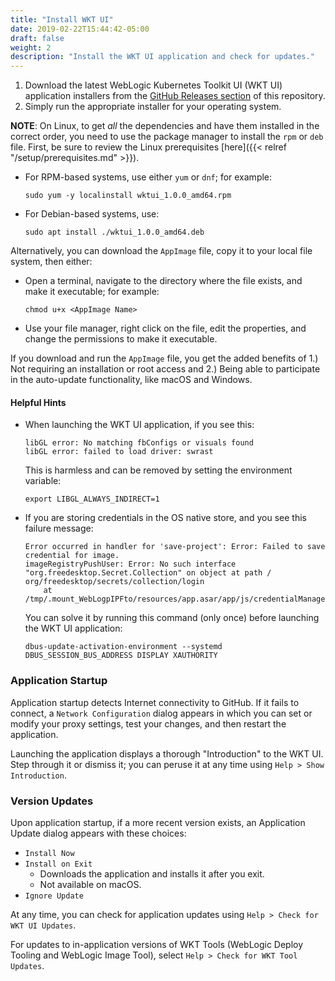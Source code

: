 ```yaml
---
title: "Install WKT UI"
date: 2019-02-22T15:44:42-05:00
draft: false
weight: 2
description: "Install the WKT UI application and check for updates."
---
```


1. Download the latest WebLogic Kubernetes Toolkit UI (WKT UI) application installers from the [GitHub Releases section](https://github.com/oracle/weblogic-toolkit-ui/releases) of this repository.
2. Simply run the appropriate installer for your operating system.


**NOTE**: On Linux, to get _all_ the dependencies and have them installed in the correct order, you need to use the package manager to install the `rpm` or `deb` file. First, be sure to review the Linux prerequisites [here]({{< relref "/setup/prerequisites.md" >}}).

- For RPM-based systems, use either `yum` or `dnf`; for example:
    ```
    sudo yum -y localinstall wktui_1.0.0_amd64.rpm
    ```

- For Debian-based systems, use:
    ```
    sudo apt install ./wktui_1.0.0_amd64.deb
    ```
Alternatively, you can download the `AppImage` file, copy it to your local file system, then either:
- Open a terminal, navigate to the directory where the file exists, and make it executable; for example:

    `chmod u+x <AppImage Name>`

- Use your file manager, right click on the file, edit the properties, and change the permissions to  make it executable.

If you download and run the `AppImage` file, you get the added benefits of 1.) Not requiring an installation or root access and 2.) Being able to participate in the auto-update functionality, like macOS and Windows.

#### Helpful Hints

- When launching the WKT UI application, if you see this:
    ```
    libGL error: No matching fbConfigs or visuals found
    libGL error: failed to load driver: swrast
    ```
    This is harmless and can be removed by setting the environment variable:

    `export LIBGL_ALWAYS_INDIRECT=1`


- If you are storing credentials in the OS native store, and you see this failure message:
    ```
    Error occurred in handler for 'save-project': Error: Failed to save credential for image.
    imageRegistryPushUser: Error: No such interface "org.freedesktop.Secret.Collection" on object at path /
    org/freedesktop/secrets/collection/login
        at /tmp/.mount_WebLogpIPFto/resources/app.asar/app/js/credentialManager.js:92:32
    ```
    You can solve it by running this command (only once) before launching the WKT UI application:

    `dbus-update-activation-environment --systemd DBUS_SESSION_BUS_ADDRESS DISPLAY XAUTHORITY`

### Application Startup

Application startup detects Internet connectivity to GitHub. If it fails to connect, a `Network Configuration` dialog appears in which you can set or modify your proxy settings, test your changes, and then restart the application.  

Launching the application displays a thorough "Introduction" to the WKT UI. Step through it or dismiss it; you can peruse it at any time using `Help > Show Introduction`.

### Version Updates

Upon application startup, if a more recent version exists, an Application Update dialog appears with these choices:

- `Install Now`
- `Install on Exit`
    - Downloads the application and installs it after you exit.
    - Not available on macOS.
- `Ignore Update`

At any time, you can check for application updates using `Help > Check for WKT UI Updates`.

For updates to in-application versions of WKT Tools (WebLogic Deploy Tooling and WebLogic Image Tool), select `Help > Check for WKT Tool Updates`.

